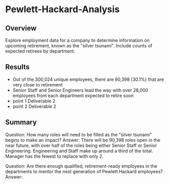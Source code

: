 # Pewlett-Hackard-Analysis

## Overview
Explore employment data for a company to determine information on upcoming retirement, known as the "silver tsunami". Include counts of expected retirees by department.

## Results
- Out of the 300,024 unique employees, there are 90,398 (30.1%) that are very close to retirement 
- Senior Staff and Senior Engineers lead the way with over 28,000 employees from each department expected to retire soon 
- point 1 Deliverable 2
- point 2 Deliverable 2

## Summary
Question: How many roles will need to be filled as the "silver tsunami" begins to make an impact?
Answer: There will be 90,398 roles open in the near future, with over half of the roles being either Senior Staff or Senior Engineering. Engineering and Staff make up around a third of the total. Manager has the fewest to replace with only 2. 

Question: Are there enough qualified, retirement-ready employees in the departments to mentor the next generation of Pewlett Hackard employees?
Answer: 

